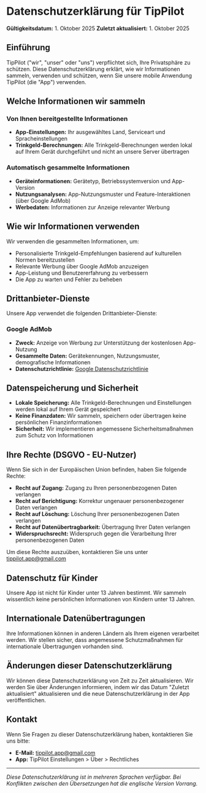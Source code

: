 # Datenschutzerklärung für TipPilot

**Gültigkeitsdatum:** 1. Oktober 2025
**Zuletzt aktualisiert:** 1. Oktober 2025

## Einführung

TipPilot ("wir", "unser" oder "uns") verpflichtet sich, Ihre Privatsphäre zu schützen. Diese Datenschutzerklärung erklärt, wie wir Informationen sammeln, verwenden und schützen, wenn Sie unsere mobile Anwendung TipPilot (die "App") verwenden.

## Welche Informationen wir sammeln

### Von Ihnen bereitgestellte Informationen

- **App-Einstellungen:** Ihr ausgewähltes Land, Serviceart und Spracheinstellungen
- **Trinkgeld-Berechnungen:** Alle Trinkgeld-Berechnungen werden lokal auf Ihrem Gerät durchgeführt und nicht an unsere Server übertragen

### Automatisch gesammelte Informationen

- **Geräteinformationen:** Gerätetyp, Betriebssystemversion und App-Version
- **Nutzungsanalysen:** App-Nutzungsmuster und Feature-Interaktionen (über Google AdMob)
- **Werbedaten:** Informationen zur Anzeige relevanter Werbung

## Wie wir Informationen verwenden

Wir verwenden die gesammelten Informationen, um:

- Personalisierte Trinkgeld-Empfehlungen basierend auf kulturellen Normen bereitzustellen
- Relevante Werbung über Google AdMob anzuzeigen
- App-Leistung und Benutzererfahrung zu verbessern
- Die App zu warten und Fehler zu beheben

## Drittanbieter-Dienste

Unsere App verwendet die folgenden Drittanbieter-Dienste:

### Google AdMob

- **Zweck:** Anzeige von Werbung zur Unterstützung der kostenlosen App-Nutzung
- **Gesammelte Daten:** Gerätekennungen, Nutzungsmuster, demografische Informationen
- **Datenschutzrichtlinie:** [Google Datenschutzrichtlinie](https://policies.google.com/privacy)

## Datenspeicherung und Sicherheit

- **Lokale Speicherung:** Alle Trinkgeld-Berechnungen und Einstellungen werden lokal auf Ihrem Gerät gespeichert
- **Keine Finanzdaten:** Wir sammeln, speichern oder übertragen keine persönlichen Finanzinformationen
- **Sicherheit:** Wir implementieren angemessene Sicherheitsmaßnahmen zum Schutz von Informationen

## Ihre Rechte (DSGVO - EU-Nutzer)

Wenn Sie sich in der Europäischen Union befinden, haben Sie folgende Rechte:

- **Recht auf Zugang:** Zugang zu Ihren personenbezogenen Daten verlangen
- **Recht auf Berichtigung:** Korrektur ungenauer personenbezogener Daten verlangen
- **Recht auf Löschung:** Löschung Ihrer personenbezogenen Daten verlangen
- **Recht auf Datenübertragbarkeit:** Übertragung Ihrer Daten verlangen
- **Widerspruchsrecht:** Widerspruch gegen die Verarbeitung Ihrer personenbezogenen Daten

Um diese Rechte auszuüben, kontaktieren Sie uns unter tippilot.app@gmail.com

## Datenschutz für Kinder

Unsere App ist nicht für Kinder unter 13 Jahren bestimmt. Wir sammeln wissentlich keine persönlichen Informationen von Kindern unter 13 Jahren.

## Internationale Datenübertragungen

Ihre Informationen können in anderen Ländern als Ihrem eigenen verarbeitet werden. Wir stellen sicher, dass angemessene Schutzmaßnahmen für internationale Übertragungen vorhanden sind.

## Änderungen dieser Datenschutzerklärung

Wir können diese Datenschutzerklärung von Zeit zu Zeit aktualisieren. Wir werden Sie über Änderungen informieren, indem wir das Datum "Zuletzt aktualisiert" aktualisieren und die neue Datenschutzerklärung in der App veröffentlichen.

## Kontakt

Wenn Sie Fragen zu dieser Datenschutzerklärung haben, kontaktieren Sie uns bitte:

- **E-Mail:** tippilot.app@gmail.com
- **App:** TipPilot Einstellungen > Über > Rechtliches

---

_Diese Datenschutzerklärung ist in mehreren Sprachen verfügbar. Bei Konflikten zwischen den Übersetzungen hat die englische Version Vorrang._
